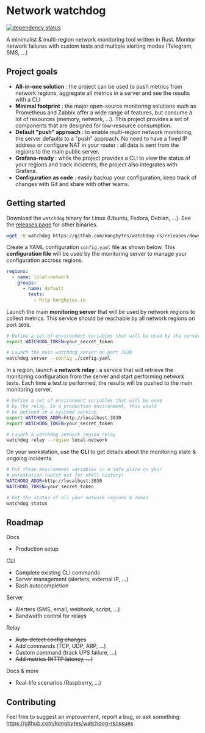 # Network watchdog

[![dependency status](https://deps.rs/repo/github/kongbytes/watchdog-rs/status.svg)](https://deps.rs/repo/github/kongbytes/watchdog-rs)


A minimalist & multi-region network monitoring tool written in Rust. Monitor network failures with custom tests and multiple alerting modes (Telegram, SMS, ...)

## Project goals

- **All-in-one solution** : the project can be used to push metrics from network regions, aggregate all metrics in a server and see the results with a CLI
- **Minimal footprint** : the major open-source monitoring solutions such as Prometheus and Zabbix offer a wide range of features, but consume a lot of resources (memory, network, ...). This project provides a set of components that are designed for low-resource consumption.
- **Default "push" approach** : to enable multi-region network monitoring, the server defaults to a "push" approach. No need to have a fixed IP address or configure NAT in your router : all data is sent from the regions to the main public server.
- **Grafana-ready** : while the project provides a CLI to view the status of your regions and track incidents, the project also integrates with Grafana.
- **Configuration as code** : easily backup your configuration, keep track of changes with Git and share with other teams.


## Getting started

Download the `watchdog` binary for Linux (Ubuntu, Fedora, Debian, ...). See the [releases page](https://github.com/kongbytes/watchdog-rs/releases) for other binaries.

```bash
wget -O watchdog https://github.com/kongbytes/watchdog-rs/releases/download/v0.4.1/watchdog-rs-v0.4.1-x86_64-unknown-linux-musl && chmod +x ./watchdog
```

Create a YAML configuration `config.yaml` file as shown below. This **configuration file** will be used by the monitoring server to manage your configuration accross regions.

```yaml
regions:
  - name: local-network
    groups:
      - name: default
        tests:
          - http kongbytes.io
```

Launch the main **monitoring server** that will be used by network regions to collect metrics. This service should be reachable by all network regions on port `3030`.

```bash
# Define a set of environment variables that will be used by the server
export WATCHDOG_TOKEN=your_secret_token

# Launch the main watchdog server on port 3030
watchdog server --config ./config.yaml
```

In a region, launch a **network relay** : a service that will retrieve the monitoring configuration from the server and start performing network tests. Each time a test is performed, the results will be pushed to the main monitoring server.

```bash
# Define a set of environment variables that will be used
# by the relay. In a production environment, this would
# be defined in a systemd service.
export WATCHDOG_ADDR=http://localhost:3030
export WATCHDOG_TOKEN=your_secret_token

# Launch a watchdog network region relay
watchdog relay --region local-network
```

On your workstation, use the **CLI** to get details about the monitoring state & ongoing incidents.

```bash
# Put these environment variables in a safe place on your
# workstation (watch out for shell history)
WATCHDOG_ADDR=http://localhost:3030
WATCHDOG_TOKEN=your_secret_token

# Get the status of all your network regions & zones
watchdog status
```

## Roadmap

Docs
- Production setup

CLI
- Complete existing CLI commands
- Server management (alerters, external IP, ...)
- Bash autocompletion

Server
- Alerters (SMS, email, webhook, script, ...)
- Bandwidth control for relays

Relay
- ~~Auto-detect config changes~~
- Add commands (TCP, UDP, ARP, ...)
- Custom command (track UPS failure, ...)
- ~~Add metrics (HTTP latency, ...)~~

Docs & more
- Real-life scenarios (Raspberry, ...)

## Contributing

Feel free to suggest an improvement, report a bug, or ask something: https://github.com/kongbytes/watchdog-rs/issues
